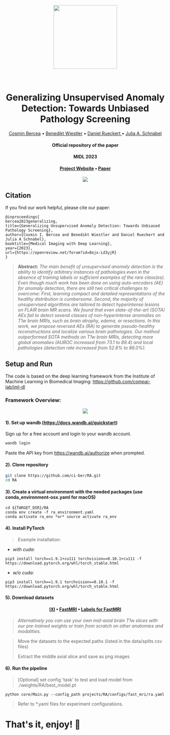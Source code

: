 <p align="center">
<img src="https://github.com/ci-ber/RA/assets/106509806/7843d7bc-65e6-420b-a6a8-af39c7897982" width="200" class="center">
</p>
<h1 align="center">
  <br>
Generalizing Unsupervised Anomaly Detection: Towards Unbiased Pathology Screening  <br>
</h1>
</h1>
  <p align="center">
    <a href="https://ci.bercea.net">Cosmin Bercea</a> •
    <a href="https://www.neurokopfzentrum.med.tum.de/neuroradiologie/mitarbeiter-profil-wiestler.html">Benedikt Wiestler</a> •
    <a href="https://aim-lab.io/author/daniel-ruckert/">Daniel Rueckert </a> •
    <a href="https://compai-lab.github.io/author/julia-a.-schnabel/">Julia A. Schnabel </a>
  </p>
<h4 align="center">Official repository of the paper</h4>
<h4 align="center">MIDL 2023</h4>
<h4 align="center"><a href="https://ci.bercea.net/project/ra/">Project Website</a> • <a href="https://openreview.net/pdf?id=8ojx-Ld3yjR">Paper</a> </h4>

<p align="center">
<img src="https://github.com/ci-ber/RA/assets/106509806/03b9aa7f-3357-421e-b1e9-b0a80c4b43e0">
</p>

## Citation

If you find our work helpful, please cite our paper:
```
@inproceedings{
bercea2023generalizing,
title={Generalizing Unsupervised Anomaly Detection: Towards Unbiased Pathology Screening},
author={Cosmin I. Bercea and Benedikt Wiestler and Daniel Rueckert and Julia A Schnabel},
booktitle={Medical Imaging with Deep Learning},
year={2023},
url={https://openreview.net/forum?id=8ojx-Ld3yjR}
}
```

> **Abstract:** *The main benefit of unsupervised anomaly detection is the ability to identify arbitrary instances of pathologies even in the absence of training labels or sufficient examples of the rare class(es). Even though much work has been done on using auto-encoders (AE) for anomaly detection, there are still two critical challenges to overcome: First, learning compact and detailed representations of the healthy distribution is cumbersome. Second, the majority of unsupervised algorithms are tailored to detect hyperintense lesions on FLAIR brain MR scans. We found that even state-of-the-art (SOTA) AEs fail to detect several classes of non-hyperintense anomalies on T1w brain MRIs, such as brain atrophy, edema, or resections. In this work, we propose reversed AEs (RA) to generate pseudo-healthy reconstructions and localize various brain pathologies. Our method outperformed SOTA methods on T1w brain MRIs, detecting more global anomalies (AUROC increased from 73.1 to 89.4) and local pathologies (detection rate increased from 52.6% to 86.0%).*


## Setup and Run

The code is based on the deep learning framework from the Institute of Machine Learning in Biomedical Imaging: https://github.com/compai-lab/iml-dl

### Framework Overview: 

<p align="center">
<img src="https://github.com/ci-ber/RA/assets/106509806/844b35fa-0e3e-4b1c-8b4c-1adecae6703a">
</p>

#### 1). Set up wandb (https://docs.wandb.ai/quickstart)

Sign up for a free account and login to your wandb account.
```bash
wandb login
```
Paste the API key from https://wandb.ai/authorize when prompted.

#### 2). Clone repository

```bash
git clone https://github.com/ci-ber/RA.git
cd RA
```

#### 3). Create a virtual environment with the needed packages (use conda_environment-osx.yaml for macOS)

```
cd ${TARGET_DIR}/RA
conda env create -f ra_environment.yaml
conda activate ra_env *or* source activate ra_env
```

#### 4). Install PyTorch 

> Example installation:

* *with cuda*: 
```
pip3 install torch==1.9.1+cu111 torchvision==0.10.1+cu111 -f https://download.pytorch.org/whl/torch_stable.html
```
* *w/o cuda*:
```
pip3 install torch==1.9.1 torchvision==0.10.1 -f https://download.pytorch.org/whl/torch_stable.html
```

#### 5). Download datasets 

<h4 align="center"><a href="https://brain-development.org/ixi-dataset/">IXI</a> • <a href="https://fastmri.org">FastMRI</a> • <a href="https://github.com/microsoft/fastmri-plus"> Labels for FastMRI</a> </h4>

> *Alternatively you can use your own mid-axial brain T1w slices with our pre-trained weights or train from scratch on other anatomies and modalities.*

> Move the datasets to the expected paths (listed in the data/splits csv files)
> 
> Extract the middle axial slice and save as png images

#### 6). Run the pipeline

> [Optional] set config 'task' to test and load model from ./weights/RA/best_model.pt

```
python core/Main.py --config_path projects/RA/configs/fast_mri/ra.yaml
```

> Refer to *.yaml files for experiment configurations.



# That's it, enjoy! :rocket:





